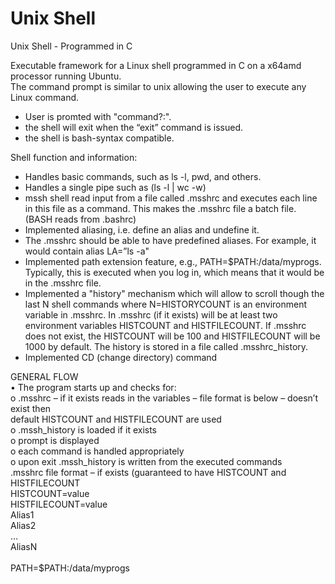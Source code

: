 # Unix Shell
Unix Shell - Programmed in C

<p>
Executable framework for a Linux shell programmed in C on a x64amd processor running Ubuntu. </br>
The command prompt is similar to unix allowing the user to execute any Linux command.
</p>
<p>
<ul>
<li>User is promted with "command?:".</li>
<li>the shell will exit when the “exit” command is issued.</li>
<li>the shell is bash-syntax compatible.</li>
</ul>
Shell function and information:
<ul>
<li>Handles basic commands, such as ls -l, pwd, and others.</li>
<li>Handles a single pipe such as (ls -l | wc -w)</li>
<li>mssh shell read input from a file called .msshrc and executes each line in this file as a
command. This makes the .msshrc file a batch file. (BASH reads from .bashrc)</li>
<li>Implemented aliasing, i.e. define an alias and undefine it.</li>
<li>The .msshrc should be able to have predefined aliases. For example, it would contain
alias LA=”ls -a"</li>
<li>Implemented path extension feature, e.g., PATH=$PATH:/data/myprogs. Typically, this is
executed when you log in, which means that it would be in the .msshrc file.</li>
<li>Implemented a "history" mechanism which will allow to scroll though the last N shell commands
where N=HISTORYCOUNT is an environment variable in .msshrc. In .msshrc (if it exists) will
be at least two environment variables HISTCOUNT and HISTFILECOUNT. If .msshrc does not
exist, the HISTCOUNT will be 100 and HISTFILECOUNT will be 1000 by default. The history is stored in a file called
.msshrc_history.</li>
<li>Implemented CD (change directory) command</li>
</ul>
<p>
GENERAL FLOW</br>
• The program starts up and checks for:</br>
o .msshrc – if it exists reads in the variables – file format is below – doesn’t exist then</br>
default HISTCOUNT and HISTFILECOUNT are used</br>
o .mssh_history is loaded if it exists</br>
o prompt is displayed</br>
o each command is handled appropriately</br>
o upon exit .mssh_history is written from the executed commands</br>
.msshrc file format – if exists (guaranteed to have HISTCOUNT and HISTFILECOUNT</br>
HISTCOUNT=value</br>
HISTFILECOUNT=value</br>
Alias1</br>
Alias2</br>
…</br>
AliasN</br></br>
PATH=$PATH:/data/myprogs</br>
</p>
